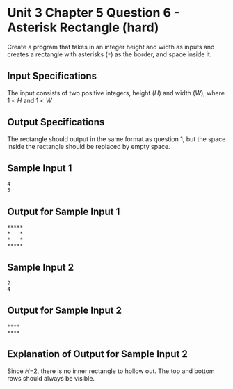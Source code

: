 # Unit 3 Chapter 5 Question 6 - Asterisk Rectangle (hard)

Create a program that takes in an integer height and width as inputs and creates a rectangle with asterisks (`*`) as the border, and space inside it.

## Input Specifications
The input consists of two positive integers, height ($H$) and width ($W$), where 1 < $H$ and 1 < $W$

## Output Specifications
The rectangle should output in the same format as question 1, but the space inside the rectangle should be replaced by empty space.

## Sample Input 1
```
4
5
```

## Output for Sample Input 1
```
*****
*   *
*   *
*****
```

## Sample Input 2
```
2
4
```

## Output for Sample Input 2
```
****
****
```

## Explanation of Output for Sample Input 2
Since $H$=2, there is no inner rectangle to hollow out. The top and bottom rows should always be visible.